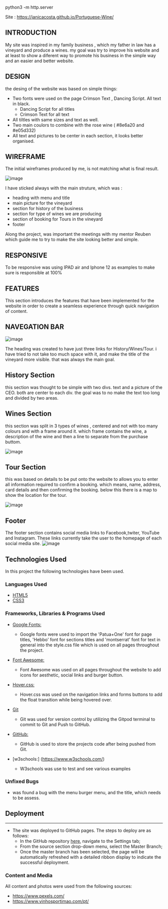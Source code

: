 python3 -m http.server

Site : https://janicacosta.github.io/Portuguese-Wine/


## INTRODUCTION

 My site was inspired in my family business , which my father in law has a vineyard and produce a wines. my goal was try to improve his website and at least to show a diferent way to promote his business in the simple way and an easier and better website.
 
 ## DESIGN
 
 the desing of the website was based on simple things:
  - Two fonts were used on the page Crimson Text , Dancing Script. All text in black.
    - Dancing Script for all titles
    - Crimson Text for all text
  - All tiltles with same sizes and text as well.
  - Two main coulors to combine with the rose wine ( #8e6a20 and #e05d332)
  - All text and pictures to be center in each section, it looks better organised.


## WIREFRAME

The initial wireframes produced by me, is not matching what is final result.

![image](https://user-images.githubusercontent.com/117991189/215292942-37355a91-56ed-42a2-96e2-36da91470634.png)



I have sticked always with the main struture, which was :

- heading with menu and title 
- main picture for the vineyard
- section for history of the business 
- section for type of wines we are producing 
- section of booking for Tours in the vineyard
- footer 
    
Along the project, was important the meetings with my mentor Reuben which guide me to try to make the site looking better and simple.

## RESPONSIVE

To be responsive was using IPAD air and Iphone 12 as examples to make sure is responsible at 100%


## FEATURES

This section introduces the features that have been implemented for the website in order to create a seamless experience through quick navigation of content.

## NAVEGATION BAR

![image](https://user-images.githubusercontent.com/117991189/215293173-ed66b6f5-ac12-45cd-98f6-2486115ac6d9.png)


The heading was created to have just three links for History/Wines/Tour. i have tried to not take too much space with it, and make the title of the vineyard more visible. that was always the main goal.

## History Section

this section was thought to be simple with two divs. text and a picture of the CEO. both are center to each div. the goal was to no make the text too long and divided by two areas.

## Wines Section

this section was split in 3 types of wines , centered and not with too many colours and with a frame around it. which frame contains the wine, a description of the wine and then a line to separate from the purchase buttom.

![image](https://user-images.githubusercontent.com/117991189/215293802-4b480c58-a28a-47ae-960d-66b538e2ee5b.png)


## Tour Section

this was based on details to be put onto the website to allows you to enter all information required to confirm a booking. which means, name, address, card details and then confirming the booking. below this there is a map to show the location for the tour.

![image](https://user-images.githubusercontent.com/117991189/215293872-7e6d22b7-cc21-4c14-9b95-e8b0a22642e2.png)


## Footer

The footer section contains social media links to Facebook,twiter,  YouTube and Instagram. These links currently take the user to the homepage of each social media site.
![image](https://user-images.githubusercontent.com/117991189/215293927-2fca0332-3eec-415a-9025-0ffdf12040bc.png)

## Technologies Used

In this project the following technologies have been used.

### Languages Used

-   [HTML5](https://en.wikipedia.org/wiki/HTML5)
-   [CSS3](https://en.wikipedia.org/wiki/Cascading_Style_Sheets)

### Frameworks, Libraries & Programs Used

- [Google Fonts:](https://fonts.google.com/)
    - Google fonts were used to import the 'Patua+One' font for page titles, 'Hebbo' font for sections titles and 'montserrat' font  for text in general into the style.css file which is used on all pages throughout the project.

- [Font Awesome:](https://fontawesome.com/)
    - Font Awesome was used on all pages throughout the website to add icons for aesthetic, social links and burger button.

- [Hover.css:](https://ianlunn.github.io/Hover/)
    - Hover.css was used on the navigation links and forms buttons to add the float transition while being hovered over.

- [Git](https://git-scm.com/)
    - Git was used for version control by utilizing the Gitpod terminal to commit to Git and Push to GitHub.

- [GitHub:](https://github.com/)
    - GitHub is used to store the projects code after being pushed from Git.

- [w3schools:] (https://www.w3schools.com/)
    - W3schools was use to test and see various examples


### Unfixed Bugs

- was found a bug with the menu burger menu, and the title, which needs to be assess.


## Deployment
---

- The site was deployed to GitHub pages. The steps to deploy are as follows:
    - In the GitHub repository [here](https://janicacosta.github.io/Portuguese-Wine/), navigate to the Settings tab;
    - From the source section drop-down menu, select the Master Branch;
    - Once the master branch has been selected, the page will be automatically refreshed with a detailed ribbon display to indicate the successful deployment.

### Content and Media

All content and photos were used from the following sources:

- https://www.pexels.com/
- https://www.vinhosportimao.com/pt/




